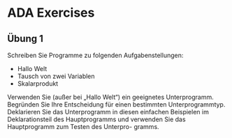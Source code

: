 # ADA Exercises

## Übung 1

Schreiben Sie Programme zu folgenden Aufgabenstellungen:

 - Hallo Welt
 - Tausch von zwei Variablen
 - Skalarprodukt

Verwenden Sie (außer bei „Hallo Welt“) ein geeignetes Unterprogramm.
Begründen Sie Ihre Entscheidung für einen bestimmten Unterprogrammtyp.
Deklarieren Sie das Unterprogramm in diesen einfachen Beispielen im Deklarationsteil des
Hauptprogramms und verwenden Sie das Hauptprogramm zum Testen des Unterpro-
gramms.